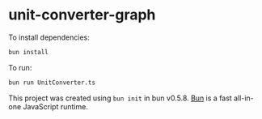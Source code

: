 # unit-converter-graph

To install dependencies:

```bash
bun install
```

To run:

```bash
bun run UnitConverter.ts
```

This project was created using `bun init` in bun v0.5.8. [Bun](https://bun.sh) is a fast all-in-one JavaScript runtime.
